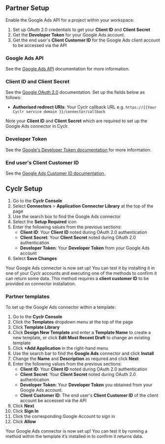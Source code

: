 
<section class="setup partner" markdown="1">

## Partner Setup

<div class="section-content" markdown="1">

Enable the Google Ads API for a project within your workspace:

1. Set up OAuth 2.0 credentials to get your **Client ID** and **Client Secret** 
3. Get the **Developer Token** for your Google Ads account.
4. Get the end user's **Client Customer ID** for the Google Ads client account to be accessed via the API

### Google Ads API

See the [Google Ads API](https://support.google.com/googleapi/answer/6158841?hl=en) documentation for more information.

### Client ID and Client Secret

See the [Google OAuth 2.0](https://support.google.com/cloud/answer/6158849?hl=en) documentation.
Set up the fields below as follows:

- **Authorised redirect URIs**: Your Cyclr callback URL e.g. `https://{{Your Cyclr service domain }}/connector/callback` 

Note your **Client ID** and **Client Secret** which are required to set up the Google Ads connector in Cyclr.

### Developer Token

See the [Google's Developer Token documentation ](https://developers.google.com/google-ads/api/docs/first-call/dev-token) for more information.

### End user's Client Customer ID

See the [Google Ads Customer ID documentation ](https://support.google.com/google-ads/answer/1704344?hl=en-GB).

</div>

</section>

<section class="setup cyclr" markdown="1">

## Cyclr Setup

<div class="section-content" markdown="1">

1. Go to the **Cyclr Console**
2. Select **Connectors** > **Application Connector Library** at the top of the page
3. Use the search box to find the Google Ads connector
4. Select the **Setup Required** icon
5. Enter the following values from the previous sections:
    - **Client ID**: Your **Client ID** noted during OAuth 2.0 authentication
    - **Client Secret**: Your **Client Secret** noted during OAuth 2.0 authentication
    - **Developer Token**: Your **Developer Token** from your Google Ads account
6. Select **Save Changes**

Your Google Ads connector is now set up! You can test it by installing it in one of your Cyclr accounts and executing one of the methods to confirm it can return some data. This method requires a **client customer ID** to be provided on connector installation.

### Partner templates

To set up the Google Ads connector within a template:

1. Go to the **Cyclr Console**
2. Click the **Templates** dropdown menu at the top of the page
3. Click **Template Library**
4. Click **Design New Template** and enter a **Template Name** to create a new template, or click **Edit Most Recent Draft** to change an existing template
5. Click **+Add Application** in the right-hand menu
6. Use the search bar to find the **Google Ads** connector and click **Install**
7. Change the **Name** and **Description** as required and click **Next**
8. Enter the following values from the previous sections:
    - **Client ID**: Your **Client ID** noted during OAuth 2.0 authentication
    - **Client Secret**: Your **Client Secret** noted during OAuth 2.0 authentication
    - **Developer Token**: Your **Developer Token** you obtained from your Google Ads account.
    - **Client Customer ID**: The end user's **Client Customer ID** of the client account be accessed via the API
9. Click **Next**
10. Click **Sign In**
11. Click the corresponding Google Account to sign in
12. Click **Allow**

Your Google Ads connector is now set up! You can test it by running a method within the template it’s installed in to confirm it returns data.

</div>

</section>
